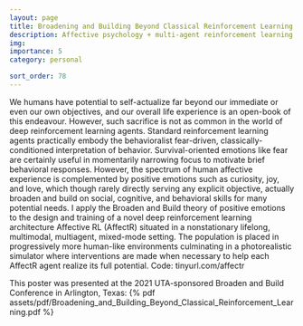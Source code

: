 ```yaml
---
layout: page
title: Broadening and Building Beyond Classical Reinforcement Learning
description: Affective psychology + multi-agent reinforcement learning
img:
importance: 5
category: personal

sort_order: 78
---
```


We humans have potential to self-actualize far beyond our immediate or even our own objectives, and our overall life experience is an open-book of this endeavour. However, such sacrifice is not as common in the world of deep reinforcement learning agents. Standard reinforcement learning agents practically embody the behavioralist fear-driven, classically-conditioned interpretation of behavior. Survival-oriented emotions like fear are certainly useful in momentarily narrowing focus to motivate brief behavioral responses. However, the spectrum of human affective experience is complemented by positive emotions such as curiosity, joy, and love, which though rarely directly serving any explicit objective, actually broaden and build on social, cognitive, and behavioral skills for many potential needs. I apply the Broaden and Build theory of positive emotions to the design and training of a novel deep reinforcement learning architecture Affective RL (AffectR) situated in a nonstationary lifelong, multimodal, multiagent, mixed-mode setting. The population is placed in progressively more human-like environments culminating in a photorealistic simulator where interventions are made when necessary to help each AffectR agent realize its full potential. Code: tinyurl.com/affectr

This poster was presented at the 2021 UTA-sponsored Broaden and Build Conference in Arlington, Texas:
{% pdf assets/pdf/Broadening_and_Building_Beyond_Classical_Reinforcement_Learning.pdf %}